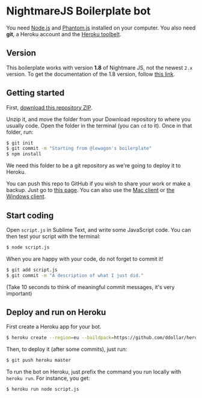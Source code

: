 # NightmareJS Boilerplate bot

You need [Node.js](https://nodejs.org/) and [Phantom.js](http://phantomjs.org/)
installed on your computer. You also need **git**, a Heroku account and
the [Heroku toolbelt](https://toolbelt.heroku.com/).

## Version

This boilerplate works with version **1.8** of Nightmare JS, not the newest `2.x` version.
To get the documentation of the 1.8 version, follow [this link](https://github.com/segmentio/nightmare/tree/baef06b3f47362be8001dbd946305d4b62b83ec6).

## Getting started

First, [download this repository ZIP](https://github.com/lewagon/nightmare-boilerplate/archive/master.zip).

Unzip it, and move the folder from your Download repository to where you usually code.
Open the folder in the terminal (you can `cd` to it). Once in that folder, run:

```bash
$ git init
$ git commit -m "Starting from @lewagon's boilerplate"
$ npm install
```

We need this folder to be a git repository as we're going to deploy it to Heroku.

You can push this repo to GitHub if you wish to share your work or make a backup.
Just go to [this page](https://help.github.com/articles/creating-a-new-repository/).
You can also use the [Mac client](https://mac.github.com/) or [the Windows client](https://windows.github.com/).

## Start coding

Open `script.js` in Sublime Text, and write some JavaScript code. You can
then test your script with the terminal:

```bash
$ node script.js
```

When you are happy with your code, do not forget to commit it!

```bash
$ git add script.js
$ git commit -m "A description of what I just did."
```

(Take 10 seconds to think of meaningful commit messages, it's very important)

## Deploy and run on Heroku

First create a Heroku app for your bot.

```bash
$ heroku create --region=eu --buildpack=https://github.com/ddollar/heroku-buildpack-multi.git
```

Then, to deploy it (after some commits), just run:

```bash
$ git push heroku master
```

To run the bot on Heroku, just prefix the command you run locally with `heroku run`.
For instance, you get:

```bash
$ heroku run node script.js
```
